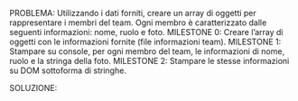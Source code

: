 PROBLEMA: 
Utilizzando i dati forniti, creare un array di oggetti per rappresentare i membri del team. Ogni membro è caratterizzato dalle seguenti informazioni: nome, ruolo e foto.
MILESTONE 0: Creare l’array di oggetti con le informazioni fornite (file informazioni team).
MILESTONE 1: Stampare su console, per ogni membro del team, le informazioni di nome, ruolo e la stringa della foto.
MILESTONE 2: Stampare le stesse informazioni su DOM sottoforma di stringhe.

SOLUZIONE: 